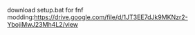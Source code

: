 download setup.bat for fnf modding:https://drive.google.com/file/d/1JT3EE7dJk9MKNzr2-YbojiMwJ23Mh4L2/view
